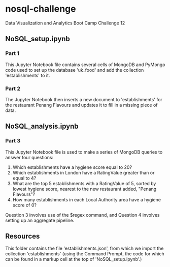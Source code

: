 # nosql-challenge
Data Visualization and Analytics Boot Camp Challenge 12

## NoSQL_setup.ipynb

### Part 1
This Jupyter Notebook file contains several cells of MongoDB and PyMongo code used to set up the database 'uk_food' and add the collection 'establishments' to it.

### Part 2
The Jupyter Notebook then inserts a new document to 'establishments' for the restaurant Penang Flavours and updates it to fill in a missing piece of data.

## NoSQL_analysis.ipynb

### Part 3
This Jupyter Notebook file is used to make a series of MongoDB queries to answer four questions:
1. Which establishments have a hygiene score equal to 20?
2. Which establishments in London have a RatingValue greater than or equal to 4?
3. What are the top 5 establishments with a RatingValue of 5, sorted by lowest hygiene score, nearest to the new restaurant added, "Penang Flavours"?
4. How many establishments in each Local Authority area have a hygiene score of 0?

Question 3 involves use of the $regex command, and Question 4 involves setting up an aggregate pipeline.

## Resources

This folder contains the file 'establishments.json', from which we import the collection 'establishments' (using the Command Prompt, the code for which can be found in a markup cell at the top of 'NoSQL_setup.ipynb'.)